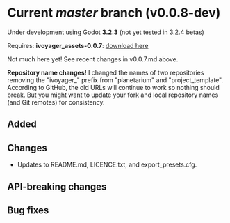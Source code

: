 # Current _master_ branch (v0.0.8-dev)
Under development using Godot **3.2.3** (not yet tested in 3.2.4 betas)

Requires: **ivoyager_assets-0.0.7**: [download here](https://github.com/ivoyager/downloads/releases/tag/v0.0.7-alpha)

Not much here yet! See recent changes in v0.0.7.md above.

**Repository name changes!** I changed the names of two repositories removing the "ivoyager_" prefix from "planetarium" and "project_template". According to GitHub, the old URLs will continue to work so nothing should break. But you might want to update your fork and local repository names (and Git remotes) for consistency. 

## Added

## Changes
* Updates to README.md, LICENCE.txt, and export_presets.cfg.

## API-breaking changes

## Bug fixes
